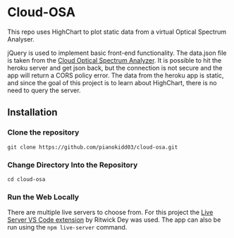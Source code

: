 # Cloud-OSA
This repo uses HighChart to plot static data from a virtual Optical Spectrum Analyser.

jQuery is used to implement basic front-end functionality. The data.json file is taken from the [Cloud Optical Spectrum Analyzer](http://flaskosa.herokuapp.com/). It is possible to hit the heroku server and get json back, but the connection is not secure and the app will return a CORS policy error. The data from the heroku app is static, and since the goal of this project is to learn about HighChart, there is no need to query the server. 

## Installation
### Clone the repository
`git clone https://github.com/pianokidd03/cloud-osa.git`

### Change Directory Into the Repository
`cd cloud-osa`

### Run the Web Locally
There are multiple live servers to choose from. For this project the [Live Server VS Code extension](https://marketplace.visualstudio.com/items?itemName=ritwickdey.LiveServer) by Ritwick Dey was used. The app can also be run using the `npm live-server` command.
